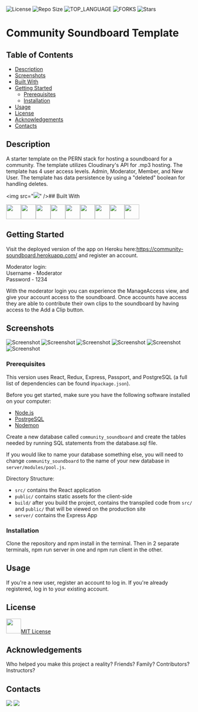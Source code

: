 ![License](https://img.shields.io/github/license/https://github.com/husomichael/https://github.com/husomichael/Community-Soundboard.svg?style=for-the-badge) ![Repo Size](https://img.shields.io/github/languages/code-size/https://github.com/husomichael/https://github.com/husomichael/Community-Soundboard.svg?style=for-the-badge) ![TOP_LANGUAGE](https://img.shields.io/github/languages/top/https://github.com/husomichael/https://github.com/husomichael/Community-Soundboard.svg?style=for-the-badge) ![FORKS](https://img.shields.io/github/forks/https://github.com/husomichael/https://github.com/husomichael/Community-Soundboard.svg?style=for-the-badge&social) ![Stars](https://img.shields.io/github/stars/https://github.com/husomichael/https://github.com/husomichael/Community-Soundboard.svg?style=for-the-badge)
    
# Community Soundboard Template

## Table of Contents

- [Description](#description)
- [Screenshots](#screenshots)
- [Built With](#built-with)
- [Getting Started](#getting-started)
  - [Prerequisites](#prerequisites)
  - [Installation](#installation)
- [Usage](#usage)
- [License](#license)
- [Acknowledgements](#acknowledgements)
- [Contacts](#contacts)

## Description

A starter template on the PERN stack for hosting a soundboard for a community. The template utilizes Cloudinary's API for .mp3 hosting. The template has 4 user access levels. Admin, Moderator, Member, and New User. The template has data persistence by using a "deleted" boolean for handling deletes.

<img src="<img src="https://community-soundboard.herokuapp.com/" />" />## Built With

<a href="https://developer.mozilla.org/en-US/docs/Web/CSS"><img src="https://raw.githubusercontent.com/devicons/devicon/master/icons/css3/css3-original.svg" height="40px" width="40px" /></a><a href="https://www.heroku.com/"><img src="https://raw.githubusercontent.com/devicons/devicon/master/icons/heroku/heroku-original.svg" height="40px" width="40px" /></a><a href="https://developer.mozilla.org/en-US/docs/Web/HTML"><img src="https://raw.githubusercontent.com/devicons/devicon/master/icons/html5/html5-original.svg" height="40px" width="40px" /></a><a href="https://developer.mozilla.org/en-US/docs/Web/JavaScript"><img src="https://raw.githubusercontent.com/devicons/devicon/master/icons/javascript/javascript-original.svg" height="40px" width="40px" /></a><a href="https://material-ui.com/"><img src="https://raw.githubusercontent.com/devicons/devicon/master/icons/materialui/materialui-original.svg" height="40px" width="40px" /></a><a href="https://nodejs.org/en/"><img src="https://raw.githubusercontent.com/devicons/devicon/master/icons/nodejs/nodejs-original.svg" height="40px" width="40px" /></a><a href="https://www.postgresql.org/"><img src="https://raw.githubusercontent.com/devicons/devicon/master/icons/postgresql/postgresql-original.svg" height="40px" width="40px" /></a><a href="https://reactjs.org/"><img src="https://raw.githubusercontent.com/devicons/devicon/master/icons/react/react-original-wordmark.svg" height="40px" width="40px" /></a><a href="https://redux.js.org/"><img src="https://raw.githubusercontent.com/devicons/devicon/master/icons/redux/redux-original.svg" height="40px" width="40px" /></a>

## Getting Started

Visit the deployed version of the app on Heroku here:https://community-soundboard.herokuapp.com/ and register an account.

Moderator login:  
Username - Moderator  
Password - 1234  

With the moderator login you can experience the ManageAccess view, and give your account access to the soundboard. Once accounts have access they are able to contribute their own clips to the soundboard by having access to the Add a Clip button.

## Screenshots

![Screenshot](./public/images/LandingPage.png)
![Screenshot](./public/images/Soundboard.png)
![Screenshot](./public/images/UploadModal.png)
![Screenshot](./public/images/DeletedClip.png)
![Screenshot](./public/images/ManageAccess.png)
![Screenshot](./public/images/SelectedUserAccess.png)

### Prerequisites

This version uses React, Redux, Express, Passport, and PostgreSQL (a full list of dependencies can be found in`package.json`).

Before you get started, make sure you have the following software installed on your computer:

- [Node.js](https://nodejs.org/en/)
- [PostrgeSQL](https://www.postgresql.org/)
- [Nodemon](https://nodemon.io/)

Create a new database called `community_soundboard` and create the tables needed by running SQL statements from the database.sql file.

If you would like to name your database something else, you will need to change `community_soundboard` to the name of your new database in `server/modules/pool.js`.

Directory Structure:

- `src/` contains the React application
- `public/` contains static assets for the client-side
- `build/` after you build the project, contains the transpiled code from `src/` and `public/` that will be viewed on the production site
- `server/` contains the Express App



### Installation

Clone the repository and npm install in the terminal. Then in 2 separate terminals, npm run server in one and npm run client in the other.

## Usage

If you're a new user, register an account to log in. If you're already registered, log in to your existing account.


## License

<a href="https://choosealicense.com/licenses/mit/"><img src="https://raw.githubusercontent.com/johnturner4004/readme-generator/master/src/components/assets/images/mit.svg" height=40 />MIT License</a>

## Acknowledgements

Who helped you make this project a reality? Friends? Family? Contributors? Instructors?

## Contacts

<a href="https://www.linkedin.com/in/https://www.linkedin.com/in/michael-huso/"><img src="https://img.shields.io/badge/LinkedIn-0077B5?style=for-the-badge&logo=linkedin&logoColor=white" /></a>  <a href="mailto:husomichael@gmail.com"><img src=https://raw.githubusercontent.com/johnturner4004/readme-generator/master/src/components/assets/images/email_me_button_icon_151852.svg /></a>
